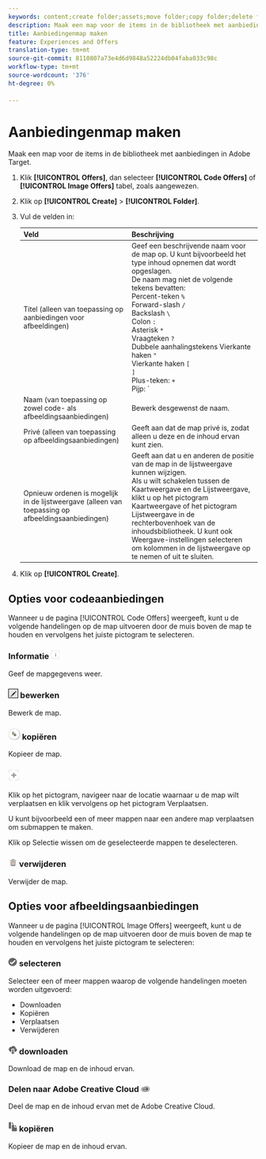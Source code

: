 ```yaml
---
keywords: content;create folder;assets;move folder;copy folder;delete folder;download folder;folder
description: Maak een map voor de items in de bibliotheek met aanbiedingen in Adobe Target.
title: Aanbiedingenmap maken
feature: Experiences and Offers
translation-type: tm+mt
source-git-commit: 8110807a73e4d6d9848a52224db04faba033c98c
workflow-type: tm+mt
source-wordcount: '376'
ht-degree: 0%

---
```



# Aanbiedingenmap maken

Maak een map voor de items in de bibliotheek met aanbiedingen in Adobe Target.

1. Klik **[!UICONTROL Offers]**, dan selecteer **[!UICONTROL Code Offers]** of **[!UICONTROL Image Offers]** tabel, zoals aangewezen.
1. Klik op **[!UICONTROL Create]** > **[!UICONTROL Folder]**.
1. Vul de velden in:

   | Veld | Beschrijving |
   |--- |--- |
   | Titel (alleen van toepassing op aanbiedingen voor afbeeldingen) | Geef een beschrijvende naam voor de map op. U kunt bijvoorbeeld het type inhoud opnemen dat wordt opgeslagen.<br>De naam mag niet de volgende tekens bevatten:<br>Percent-teken  `%`<br>Forward-slash  `/`<br>Backslash  `\`<br>Colon  `:`<br>Asterisk  `*`<br>Vraagteken  `?`<br>Dubbele aanhalingstekens Vierkante haken  `"`<br>Vierkante haken  `[`<br>  `]`<br>Plus-teken:  `+`<br>Pijp:  `|`<br>Periode:  `.`<br>Getalteken:  `#`<br>accolade:  `{`<br>Curly bracket  `}`<br>Caret  `^`<br>Semicolon  `;`<br>U kunt een koppelteken (  `- `) in plaats van deze tekens gebruiken. |
   | Naam (van toepassing op zowel code- als afbeeldingsaanbiedingen) | Bewerk desgewenst de naam. |
   | Privé (alleen van toepassing op afbeeldingsaanbiedingen) | Geeft aan dat de map privé is, zodat alleen u deze en de inhoud ervan kunt zien. |
   | Opnieuw ordenen is mogelijk in de lijstweergave (alleen van toepassing op afbeeldingsaanbiedingen) | Geeft aan dat u en anderen de positie van de map in de lijstweergave kunnen wijzigen.<br>Als u wilt schakelen tussen de Kaartweergave en de Lijstweergave, klikt u op het pictogram Kaartweergave of het pictogram Lijstweergave in de rechterbovenhoek van de inhoudsbibliotheek. U kunt ook Weergave-instellingen selecteren om kolommen in de lijstweergave op te nemen of uit te sluiten. |

1. Klik op **[!UICONTROL Create]**.

## Opties voor codeaanbiedingen

Wanneer u de pagina [!UICONTROL Code Offers] weergeeft, kunt u de volgende handelingen op de map uitvoeren door de muis boven de map te houden en vervolgens het juiste pictogram te selecteren.

### Informatie ![](assets/icon_info.png)

Geef de mapgegevens weer.

### ![](assets/icon_edit.png) bewerken

Bewerk de map.

### ![](assets/icon_copy.png) kopiëren

Kopieer de map.

### ![](assets/icon_move_folder.png)

Klik op het pictogram, navigeer naar de locatie waarnaar u de map wilt verplaatsen en klik vervolgens op het pictogram Verplaatsen.

U kunt bijvoorbeeld een of meer mappen naar een andere map verplaatsen om submappen te maken.

Klik op Selectie wissen om de geselecteerde mappen te deselecteren.

### ![](assets/icon_delete.png) verwijderen

Verwijder de map.

## Opties voor afbeeldingsaanbiedingen

Wanneer u de pagina [!UICONTROL Image Offers] weergeeft, kunt u de volgende handelingen op de map uitvoeren door de muis boven de map te houden en vervolgens het juiste pictogram te selecteren:

### ![](assets/icon_check.png) selecteren

Selecteer een of meer mappen waarop de volgende handelingen moeten worden uitgevoerd:

* Downloaden
* Kopiëren
* Verplaatsen
* Verwijderen

### ![](assets/icon_download.png) downloaden

Download de map en de inhoud ervan.

### Delen naar Adobe Creative Cloud ![](assets/icon_creative_cloud.png)

Deel de map en de inhoud ervan met de Adobe Creative Cloud.

### ![](assets/icon_copy_content.png) kopiëren

Kopieer de map en de inhoud ervan.